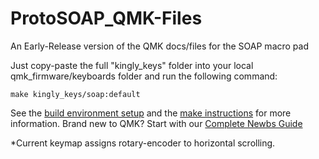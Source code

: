 # ProtoSOAP_QMK-Files
 An Early-Release version of the QMK docs/files for the SOAP macro pad 


Just copy-paste the full "kingly_keys" folder into your local qmk_firmware/keyboards folder and run the following command:

    make kingly_keys/soap:default

See the [build environment setup](https://docs.qmk.fm/#/getting_started_build_tools) and the [make instructions](https://docs.qmk.fm/#/getting_started_make_guide) for more information.  Brand new to QMK? Start with our [Complete Newbs Guide](https://docs.qmk.fm/#/newbs)


*Current keymap assigns rotary-encoder to horizontal scrolling. 